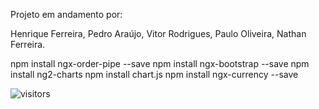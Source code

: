Projeto em andamento por:

Henrique Ferreira,
Pedro Araújo,
Vitor Rodrigues,
Paulo Oliveira,
Nathan Ferreira.

npm install ngx-order-pipe --save
npm install ngx-bootstrap --save
npm install ng2-charts
npm install chart.js
npm install ngx-currency --save

![visitors](https://visitor-badge.laobi.icu/badge?page_id=projeto_RD)
